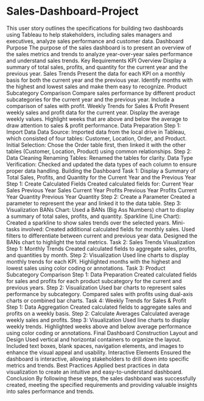 # Sales-Dashboard-Project
This user story outlines the specifications for building two dashboards using Tableau to help stakeholders, including sales managers and executives, analyze sales performance and customer data.
Dashboard Purpose
The purpose of the sales dashboard is to present an overview of the sales metrics and trends to analyze year-over-year sales performance and understand sales trends.
Key Requirements
KPI Overview
Display a summary of total sales, profits, and quantity for the current year and the previous year.
Sales Trends
Present the data for each KPI on a monthly basis for both the current year and the previous year.
Identify months with the highest and lowest sales and make them easy to recognize.
Product Subcategory Comparison
Compare sales performance by different product subcategories for the current year and the previous year.
Include a comparison of sales with profit.
Weekly Trends for Sales & Profit
Present weekly sales and profit data for the current year.
Display the average weekly values.
Highlight weeks that are above and below the average to draw attention to sales & profit performance.
Data Preparation
Step 1: Import Data
Data Source: Imported data from the local drive in Tableau, which consisted of four tables: Customer, Location, Order, and Product.
Initial Selection: Chose the Order table first, then linked it with the other tables (Customer, Location, Product) using common relationships.
Step 2: Data Cleaning
Renaming Tables: Renamed the tables for clarity.
Data Type Verification: Checked and updated the data types of each column to ensure proper data handling.
Building the Dashboard
Task 1: Display a Summary of Total Sales, Profits, and Quantity for the Current Year and the Previous Year
Step 1: Create Calculated Fields
Created calculated fields for:
Current Year Sales
Previous Year Sales
Current Year Profits
Previous Year Profits
Current Year Quantity
Previous Year Quantity
Step 2: Create a Parameter
Created a parameter to represent the year and linked it to the data table.
Step 3: Visualization
BANs Chart: Used a BANs (Big Ass Numbers) chart to display a summary of total sales, profits, and quantity.
Sparkline (Line Chart): Created a sparkline to show sales trends over the selected years.
Mini-tasks involved:
Created additional calculated fields for monthly sales.
Used filters to differentiate between current and previous year data.
Designed the BANs chart to highlight the total metrics.
Task 2: Sales Trends Visualization
Step 1: Monthly Trends
Created calculated fields to aggregate sales, profits, and quantities by month.
Step 2: Visualization
Used line charts to display monthly trends for each KPI.
Highlighted months with the highest and lowest sales using color coding or annotations.
Task 3: Product Subcategory Comparison
Step 1: Data Preparation
Created calculated fields for sales and profits for each product subcategory for the current and previous years.
Step 2: Visualization
Used bar charts to represent sales performance by subcategory.
Compared sales with profits using dual-axis charts or combined bar charts.
Task 4: Weekly Trends for Sales & Profit
Step 1: Data Aggregation
Created calculated fields to aggregate sales and profits on a weekly basis.
Step 2: Calculate Averages
Calculated average weekly sales and profits.
Step 3: Visualization
Used line charts to display weekly trends.
Highlighted weeks above and below average performance using color coding or annotations.
Final Dashboard Construction
Layout and Design
Used vertical and horizontal containers to organize the layout.
Included text boxes, blank spaces, navigation elements, and images to enhance the visual appeal and usability.
Interactive Elements
Ensured the dashboard is interactive, allowing stakeholders to drill down into specific metrics and trends.
Best Practices
Applied best practices in data visualization to create an intuitive and easy-to-understand dashboard.
Conclusion
By following these steps, the sales dashboard was successfully created, meeting the specified requirements and providing valuable insights into sales performance and trends.

 
